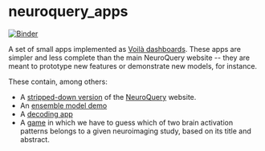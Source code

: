 # neuroquery_apps

[![Binder](https://mybinder.org/badge_logo.svg)](https://mybinder.org/v2/gh/neuroquery/neuroquery_apps/master?urlpath=%2Fvoila%2Frender%2Fminimal_dashboard.py)

A set of small apps implemented as [Voilà dashboards](https://github.com/voila-dashboards/voila). These apps are simpler and less complete than the main NeuroQuery website -- they are meant to prototype new features or demonstrate new models, for instance.

These contain, among others:

- A [stripped-down version](https://mybinder.org/v2/gh/neuroquery/neuroquery_apps/master?urlpath=%2Fvoila%2Frender%2Fminimal_dashboard.py) of the [NeuroQuery](https://neuroquery.org) website.
- An [ensemble model demo](https://mybinder.org/v2/gh/neuroquery/neuroquery_apps/master?urlpath=%2Fvoila%2Frender%2Fensemble_model_demo.py)
- A [decoding app](https://mybinder.org/v2/gh/neuroquery/neuroquery_apps/master?urlpath=%2Fvoila%2Frender%2Fdecoding.py)
- A [game](https://mybinder.org/v2/gh/neuroquery/neuroquery_apps/master?urlpath=%2Fvoila%2Frender%2Fguess_activations.py) in which we have to guess which of two brain activation patterns belongs to a given neuroimaging study, based on its title and abstract.
